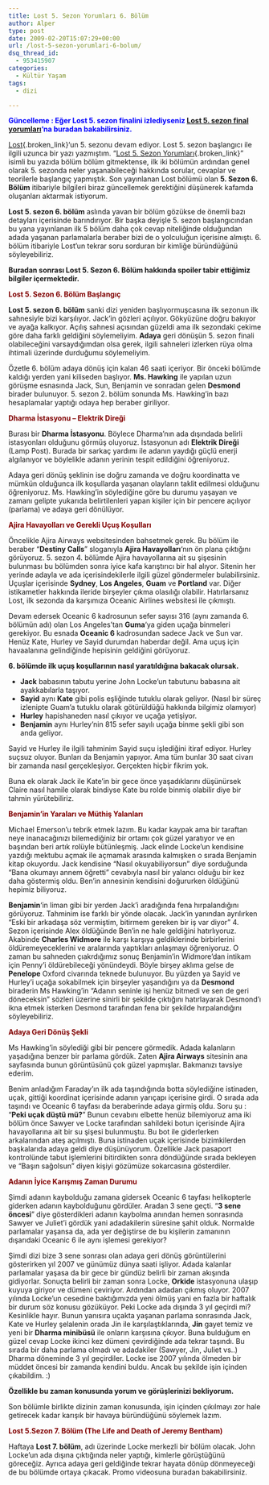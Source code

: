 ```yaml
---
title: Lost 5. Sezon Yorumları 6. Bölüm
author: Alper
type: post
date: 2009-02-20T15:07:29+00:00
url: /lost-5-sezon-yorumlari-6-bolum/
dsq_thread_id:
  - 953415907
categories:
  - Kültür Yaşam
tags:
  - dizi

---
```

<span style="color: rgb(0, 0, 255);"><strong>Güncelleme : Eğer Lost 5. sezon finalini izlediyseniz <a href="https://www.murekkep.org/lost-5-sezon-final-yorumlari-2493" class="broken_link">Lost 5. sezon final yorumları</a>‘na buradan bakabilirsiniz.</strong></span>

[Lost][1]{.broken_link}&#8216;un 5. sezonu devam ediyor. Lost 5. sezon başlangıcı ile ilgili uzunca bir yazı yazmıştım. &#8220;[Lost 5. Sezon Yorumları][2]{.broken_link}&#8221; isimli bu yazıda bölüm bölüm gitmektense, ilk iki bölümün ardından genel olarak 5. sezonda neler yaşanabileceği hakkında sorular, cevaplar ve teorilerle başlangıç yapmıştık. Son yayınlanan Lost bölümü olan **5. Sezon 6. Bölüm** itibariyle bilgileri biraz güncellemek gerektiğini düşünerek kafamda oluşanları aktarmak istiyorum. 

**Lost 5. sezon 6. bölüm** aslında yavan bir bölüm gözükse de önemli bazı detayları içerisinde barındırıyor. Bir başka deyişle 5. sezon başlangıcından bu yana yayınlanan ilk 5 bölüm daha çok cevap niteliğinde olduğundan adada yaşanan parlamalarla beraber bizi de o yolculuğun içerisine almıştı. 6. bölüm itibariyle Lost&#8217;un tekrar soru sorduran bir kimliğe büründüğünü söyleyebiliriz. <!--more-->

<p class="alert">
  <strong>Buradan sonrası Lost 5. Sezon 6. Bölüm hakkında spoiler tabir ettiğimiz bilgiler içermektedir.</strong>
</p>

<span style="color: rgb(128, 0, 0);"><strong>Lost 5. Sezon 6. Bölüm Başlangıç</strong></span>

**Lost 5. sezon 6. bölüm** sanki dizi yeniden başlıyormuşcasına ilk sezonun ilk sahnesiyle bizi karşılıyor. Jack&#8217;in gözleri açılıyor. Gökyüzüne doğru bakıyor ve ayağa kalkıyor. Açılış sahnesi açısından güzeldi ama ilk sezondaki çekime göre daha farklı geldiğini söylemeliyim. **Adaya** geri dönüşün 5. sezon finali olabileceğini varsaydığımdan olsa gerek, ilgili sahneleri izlerken rüya olma ihtimali üzerinde durduğumu söylemeliyim. 

Özetle 6. bölüm adaya dönüş için kalan 46 saati içeriyor. Bir önceki bölümde kaldığı yerden yani kiliseden başlıyor. **Ms. Hawking** ile yapılan uzun görüşme esnasında Jack, Sun, Benjamin ve sonradan gelen **Desmond** birader bulunuyor. 5. sezon 2. bölüm sonunda Ms. Hawking&#8217;in bazı hesaplamalar yaptığı odaya hep beraber giriliyor. 

<span style="color: rgb(128, 0, 0);"><strong>Dharma İstasyonu &#8211; Elektrik Direği</strong></span>

Burası bir **Dharma İstasyonu**. Böylece Dharma&#8217;nın ada dışındada belirli istasyonları olduğunu görmüş oluyoruz. İstasyonun adı **Elektrik Direği** (Lamp Post). Burada bir sarkaç yardımı ile adanın yaydığı güçlü enerji algılanıyor ve böylelikle adanın yerinin tespit edildiğini öğreniyoruz. 

Adaya geri dönüş şeklinin ise doğru zamanda ve doğru koordinatta ve mümkün olduğunca ilk koşullarda yaşanan olayların taklit edilmesi olduğunu öğreniyoruz. Ms. Hawking&#8217;in söylediğine göre bu durumu yaşayan ve zamanı gelipte yukarıda belirtilenleri yapan kişiler için bir pencere açılıyor (parlama) ve adaya geri dönülüyor. 

<span style="color: rgb(128, 0, 0);"><strong>Ajira Havayolları ve Gerekli Uçuş Koşulları</strong></span>

Öncelikle Ajira Airways websitesinden bahsetmek gerek. Bu bölüm ile beraber &#8220;**Destiny Calls**&#8221; sloganıyla **Ajira Havayolları**&#8216;nın ön plana çıktığını görüyoruz. 5. sezon 4. bölümde Ajira havayollarına ait su şişesinin bulunması bu bölümden sonra iyice kafa karıştırıcı bir hal alıyor. Sitenin her yerinde adayla ve ada içerisindekilerle ilgili güzel göndermeler bulabilirsiniz. Uçuşlar içerisinde **Sydney**, **Los Angeles**, **Guam** ve **Portland** var. Diğer istikametler hakkında ileride birşeyler çıkma olasılığı olabilir. Hatırlarsanız Lost, ilk sezonda da karşımıza Oceanic Airlines websitesi ile çıkmıştı.

Devam edersek Oceanic 6 kadrosunun sefer sayısı 316 (aynı zamanda 6. bölümün adı) olan Los Angeles&#8217;tan **Guma**&#8216;ya giden uçağa binmeleri gerekiyor. Bu esnada **Oceanic 6** kadrosundan sadece Jack ve Sun var. Henüz Kate, Hurley ve Sayid durumdan haberdar değil. Ama uçuş için havaalanına gelindiğinde hepisinin geldiğini görüyoruz. 

**6. bölümde ilk uçuş koşullarının nasıl yaratıldığına bakacak olursak.** 

  * **Jack** babasının tabutu yerine John Locke&#8217;un tabutunu babasına ait ayakkabılarla taşıyor.
  * **Sayid** aynı **Kate** gibi polis eşliğinde tutuklu olarak geliyor. (Nasıl bir süreç izlenipte Guam&#8217;a tutuklu olarak götürüldüğü hakkında bilgimiz olamıyor) 
  * **Hurley** hapishaneden nasıl çıkıyor ve uçağa yetişiyor. 
  * **Benjamin** aynı Hurley&#8217;nin 815 sefer sayılı uçağa binme şekli gibi son anda geliyor. 

Sayid ve Hurley ile ilgili tahminim Sayid suçu işlediğini itiraf ediyor. Hurley suçsuz oluyor. Bunları da Benjamin yapıyor. Ama tüm bunlar 30 saat civarı bir zamanda nasıl gerçekleşiyor. Gerçekten hiçbir fikrim yok. 

Buna ek olarak Jack ile Kate&#8217;in bir gece önce yaşadıklarını düşünürsek Claire nasıl hamile olarak bindiyse Kate bu rolde binmiş olabilir diye bir tahmin yürütebiliriz. 

<span style="color: rgb(128, 0, 0);"><strong>Benjamin&#8217;in Yaraları ve Müthiş Yalanları</strong></span>

Michael Emerson&#8217;u tebrik etmek lazım. Bu kadar kaypak ama bir taraftan neye inanacağınızı bilemediğiniz bir ortamı çok güzel yaratıyor ve en başından beri artık rolüyle bütünleşmiş. Jack elinde Locke&#8217;un kendisine yazdığı mektubu açmak ile açmamak arasında kalmışken o sırada Benjamin kitap okuyordu. Jack kendisine &#8220;Nasıl okuyabiliyorsun&#8221; diye sorduğunda &#8220;Bana okumayı annem öğretti&#8221; cevabıyla nasıl bir yalancı olduğu bir kez daha göstermiş oldu. Ben&#8217;in annesinin kendisini doğururken öldüğünü hepimiz biliyoruz. 

**Benjamin**&#8216;in liman gibi bir yerden Jack&#8217;i aradığında fena hırpalandığını görüyoruz. Tahminim ise farklı bir yönde olacak. Jack&#8217;in yanından ayrılırken &#8220;Eski bir arkadaşa söz vermiştim, bitirmem gereken bir iş var diyor&#8221; 4. Sezon içerisinde Alex öldüğünde Ben&#8217;in ne hale geldiğini hatırlıyoruz. Akabinde **Charles Widmore** ile karşı karşıya geldiklerinde birbirlerini öldüremeyeceklerini ve aralarında yaptıkları anlaşmayı öğreniyoruz. O zaman bu sahneden çıakrdığımız sonuç Benjamin&#8217;in Widmore&#8217;dan intikam için Penny&#8217;i öldürebileceği yönündeydi. Böyle birşey aklıma gelse de **Penelope** Oxford civarında teknede bulunuyor. Bu yüzden ya Sayid ve Hurley&#8217;i uçağa sokabilmek için birşeyler yaşandığını ya da **Desmond** biraderin Ms Hawking&#8217;in &#8220;Adanın seninle işi henüz bitmedi ve sen de geri döneceksin&#8221; sözleri üzerine sinirli bir şekilde çıktığını hatırlayarak Desmond&#8217;ı ikna etmek isterken Desmond tarafından fena bir şekilde hırpalandığını söyleyebiliriz. 

<span style="color: rgb(128, 0, 0);"><strong>Adaya Geri Dönüş Şekli</strong></span>

Ms Hawking&#8217;in söylediği gibi bir pencere görmedik. Adada kalanların yaşadığına benzer bir parlama gördük. Zaten **Ajira Airways** sitesinin ana sayfasında bunun görüntüsünü çok güzel yapmışlar. Bakmanızı tavsiye ederim. 

Benim anladığım Faraday&#8217;ın ilk ada taşındığında botta söylediğine istinaden, uçak, gittiği koordinat içerisinde adanın yarıçapı içerisine girdi. O sırada ada taşındı ve Oceanic 6 tayfası da beraberinde adaya girmiş oldu. Soru şu : &#8220;**Peki uçak düştü mü?**&#8221; Bunun cevabını elbette henüz bilemiyoruz ama iki bölüm önce Sawyer ve Locke tarafından sahildeki botun içerisinde Ajira havayollarına ait bir su şişesi bulunmuştu. Bu bot ile giderlerken arkalarından ateş açılmıştı. Buna istinaden uçak içerisinde bizimkilerden başkalarıda adaya geldi diye düşünüyorum. Özellikle Jack pasaport kontrolünde tabut işlemlerini bitirdikten sonra döndüğünde sırada bekleyen ve &#8220;Başın sağolsun&#8221; diyen kişiyi gözümüze sokarcasına gösterdiler. 

<span style="color: rgb(128, 0, 0);"><strong>Adanın İyice Karışmış Zaman Durumu</strong></span>

Şimdi adanın kaybolduğu zamana gidersek Oceanic 6 tayfası helikopterle giderken adanın kaybolduğunu gördüler. Aradan 3 sene geçti. &#8220;**3 sene öncesi**&#8221; diye gösterdikleri adanın kaybolma anından hemen sonrasında Sawyer ve Juliet&#8217;i gördük yani adadakilerin süresine şahit olduk. Normalde parlamalar yaşansa da, ada yer değiştirse de bu kişilerin zamanının dışarıdaki Oceanic 6 ile aynı işlemesi gerekiyor? 

Şimdi dizi bize 3 sene sonrası olan adaya geri dönüş görüntülerini gösterirken yıl 2007 ve günümüz dünya saati işliyor. Adada kalanlar parlamalar yaşasa da bir gece bir gündüz belirli bir zaman akışında gidiyorlar. Sonuçta belirli bir zaman sonra Locke, **Orkide** istasyonuna ulaşıp kuyuya giriyor ve dümeni çeviriyor. Ardından adadan çıkmış oluyor. 2007 yılında Locke&#8217;un cesedine baktığımızda yeni ölmüş yani en fazla bir haftalık bir durum söz konusu gözüküyor. Peki Locke ada dışında 3 yıl geçirdi mi? Kesinlikle hayır. Bunun yanısıra uçakta yaşanan parlama sonrasında Jack, Kate ve Hurley şelalenin orada Jin ile karşılaştıklarında, **Jin** gayet temiz ve yeni bir **Dharma minibüsü** ile onların karşısına çıkıyor. Buna bulduğum en güzel cevap Locke ikinci kez dümeni çevirdiğinde ada tekrar taşındı. Bu sırada bir daha parlama olmadı ve adadakiler (Sawyer, Jin, Juliet vs..) Dharma döneminde 3 yıl geçirdiler. Locke ise 2007 yılında ölmeden bir müddet öncesi bir zamanda kendini buldu. Ancak bu şekilde işin içinden çıkabildim. :)

**Özellikle bu zaman konusunda yorum ve görüşlerinizi bekliyorum.** 

Son bölümle birlikte dizinin zaman konusunda, işin içinden çıkılmayı zor hale getirecek kadar karışık bir havaya büründüğünü söylemek lazım. 

<span style="color: rgb(128, 0, 0);"><strong>Lost 5.Sezon 7. Bölüm (The Life and Death of Jeremy Bentham)</strong></span>

Haftaya **Lost 7. bölüm**, adı üzerinde Locke merkezli bir bölüm olacak. John Locke&#8217;un ada dışına çıktığında neler yaptığı, kimlerle görüştüğünü göreceğiz. Ayrıca adaya geri geldiğinde tekrar hayata dönüp dönmeyeceği de bu bölümde ortaya çıkacak. Promo videosuna buradan bakabilirsiniz.

 [1]: http://abc.go.com/primetime/lost/
 [2]: https://www.murekkep.org/lost-5-sezon-yorumlari-956